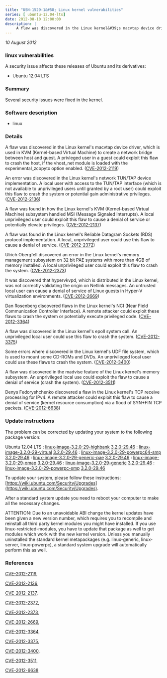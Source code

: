 ```yaml
---
title: "USN-1529-1&#58; Linux kernel vulnerabilities"
series: [ ubuntu-12.04-lts]
date: 2012-08-10 12:00:00
description: |
     A flaw was discovered in the Linux kernel&#39;s macvtap device driver, which is used in KVM (Kernel-based Virtual Machine) to create a network bridge between host and guest. A privleged user in a guest could exploit this flaw to crash the host, if the vhost_net module is loaded with the experimental_zcopytx option enabled. ([CVE-2012-2119](http://people.ubuntu.com/~ubuntu-security/cve/CVE-2012-2119))
--- 
```

 
 

*10 August 2012*

### linux vulnerabilities

A security issue affects these releases of Ubuntu and its derivatives:

* Ubuntu 12.04 LTS

### Summary

Several security issues were fixed in the kernel. 

### Software description

* linux 

### Details

 A flaw was discovered in the Linux kernel&#39;s macvtap device driver, which is used in KVM (Kernel-based Virtual Machine) to create a network bridge between host and guest. A privleged user in a guest could exploit this flaw to crash the host, if the vhost_net module is loaded with the experimental_zcopytx option enabled. ([CVE-2012-2119](http://people.ubuntu.com/~ubuntu-security/cve/CVE-2012-2119))

An error was discovered in the Linux kernel&#39;s network TUN/TAP device implementation. A local user with access to the TUN/TAP interface (which is not available to unprivileged users until granted by a root user) could exploit this flaw to crash the system or potential gain administrative privileges. ([CVE-2012-2136](http://people.ubuntu.com/~ubuntu-security/cve/CVE-2012-2136))

A flaw was found in how the Linux kernel&#39;s KVM (Kernel-based Virtual Machine) subsystem handled MSI (Message Signaled Interrupts). A local unprivileged user could exploit this flaw to cause a denial of service or potentially elevate privileges. ([CVE-2012-2137](http://people.ubuntu.com/~ubuntu-security/cve/CVE-2012-2137))

A flaw was found in the Linux kernel&#39;s Reliable Datagram Sockets (RDS) protocol implementation. A local, unprivileged user could use this flaw to cause a denial of service. ([CVE-2012-2372](http://people.ubuntu.com/~ubuntu-security/cve/CVE-2012-2372))

Ulrich Obergfell discovered an error in the Linux kernel&#39;s memory management subsystem on 32 bit PAE systems with more than 4GB of memory installed. A local unprivileged user could exploit this flaw to crash the system. ([CVE-2012-2373](http://people.ubuntu.com/~ubuntu-security/cve/CVE-2012-2373))

It was discovered that hypervkvpd, which is distributed in the Linux kernel, was not correctly validating the origin on Netlink messages. An untrusted local user can cause a denial of service of Linux guests in Hyper-V virtualization environments. ([CVE-2012-2669](http://people.ubuntu.com/~ubuntu-security/cve/CVE-2012-2669))

Dan Rosenberg discovered flaws in the Linux kernel&#39;s NCI (Near Field Communication Controller Interface). A remote attacker could exploit these flaws to crash the system or potentially execute privileged code. ([CVE-2012-3364](http://people.ubuntu.com/~ubuntu-security/cve/CVE-2012-3364))

A flaw was discovered in the Linux kernel&#39;s epoll system call. An unprivileged local user could use this flaw to crash the system. ([CVE-2012-3375](http://people.ubuntu.com/~ubuntu-security/cve/CVE-2012-3375))

Some errors where discovered in the Linux kernel&#39;s UDF file system, which is used to mount some CD-ROMs and DVDs. An unprivileged local user could use these flaws to crash the system. ([CVE-2012-3400](http://people.ubuntu.com/~ubuntu-security/cve/CVE-2012-3400))

A flaw was discovered in the madvise feature of the Linux kernel&#39;s memory subsystem. An unprivileged local use could exploit the flaw to cause a denial of service (crash the system). ([CVE-2012-3511](http://people.ubuntu.com/~ubuntu-security/cve/CVE-2012-3511))

Denys Fedoryshchenko discovered a flaw in the Linux kernel&#39;s TCP receive processing for IPv4. A remote attacker could exploit this flaw to cause a denial of service (kernel resource consumption) via a flood of SYN+FIN TCP packets. ([CVE-2012-6638](http://people.ubuntu.com/~ubuntu-security/cve/CVE-2012-6638)) 

### Update instructions

The problem can be corrected by updating your system to the following package version:

Ubuntu 12.04 LTS
 : [linux-image-3.2.0-29-highbank](https://launchpad.net/ubuntu/+source/linux) <span> [3.2.0-29.46](https://launchpad.net/ubuntu/+source/linux/3.2.0-29.46) </span> 
 : [linux-image-3.2.0-29-virtual](https://launchpad.net/ubuntu/+source/linux) <span> [3.2.0-29.46](https://launchpad.net/ubuntu/+source/linux/3.2.0-29.46) </span> 
 : [linux-image-3.2.0-29-powerpc64-smp](https://launchpad.net/ubuntu/+source/linux) <span> [3.2.0-29.46](https://launchpad.net/ubuntu/+source/linux/3.2.0-29.46) </span> 
 : [linux-image-3.2.0-29-generic-pae](https://launchpad.net/ubuntu/+source/linux) <span> [3.2.0-29.46](https://launchpad.net/ubuntu/+source/linux/3.2.0-29.46) </span> 
 : [linux-image-3.2.0-29-omap](https://launchpad.net/ubuntu/+source/linux) <span> [3.2.0-29.46](https://launchpad.net/ubuntu/+source/linux/3.2.0-29.46) </span> 
 : [linux-image-3.2.0-29-generic](https://launchpad.net/ubuntu/+source/linux) <span> [3.2.0-29.46](https://launchpad.net/ubuntu/+source/linux/3.2.0-29.46) </span> 
 : [linux-image-3.2.0-29-powerpc-smp](https://launchpad.net/ubuntu/+source/linux) <span> [3.2.0-29.46](https://launchpad.net/ubuntu/+source/linux/3.2.0-29.46) </span> 

To update your system, please follow these instructions: [https://wiki.ubuntu.com/Security/Upgrades](https://wiki.ubuntu.com/Security/Upgrades).

After a standard system update you need to reboot your computer to make all the necessary changes.

ATTENTION: Due to an unavoidable ABI change the kernel updates have been given a new version number, which requires you to recompile and reinstall all third party kernel modules you might have installed. If you use linux-restricted-modules, you have to update that package as well to get modules which work with the new kernel version. Unless you manually uninstalled the standard kernel metapackages (e.g. linux-generic, linux-server, linux-powerpc), a standard system upgrade will automatically perform this as well. 

### References

 
 [CVE-2012-2119](http://people.ubuntu.com/~ubuntu-security/cve/CVE-2012-2119), 

 [CVE-2012-2136](http://people.ubuntu.com/~ubuntu-security/cve/CVE-2012-2136), 

 [CVE-2012-2137](http://people.ubuntu.com/~ubuntu-security/cve/CVE-2012-2137), 

 [CVE-2012-2372](http://people.ubuntu.com/~ubuntu-security/cve/CVE-2012-2372), 

 [CVE-2012-2373](http://people.ubuntu.com/~ubuntu-security/cve/CVE-2012-2373), 

 [CVE-2012-2669](http://people.ubuntu.com/~ubuntu-security/cve/CVE-2012-2669), 

 [CVE-2012-3364](http://people.ubuntu.com/~ubuntu-security/cve/CVE-2012-3364), 

 [CVE-2012-3375](http://people.ubuntu.com/~ubuntu-security/cve/CVE-2012-3375), 

 [CVE-2012-3400](http://people.ubuntu.com/~ubuntu-security/cve/CVE-2012-3400), 

 [CVE-2012-3511](http://people.ubuntu.com/~ubuntu-security/cve/CVE-2012-3511), 

 [CVE-2012-6638](http://people.ubuntu.com/~ubuntu-security/cve/CVE-2012-6638)
 

